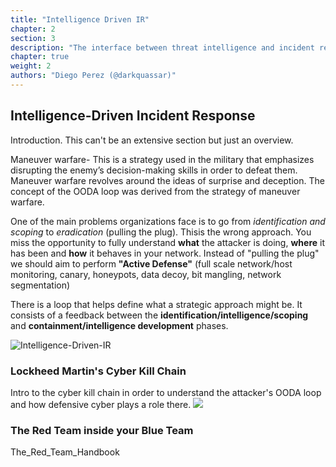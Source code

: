 ```yaml
---
title: "Intelligence Driven IR"
chapter: 2
section: 3
description: "The interface between threat intelligence and incident response"
chapter: true
weight: 2
authors: "Diego Perez (@darkquassar)"
---
```


## Intelligence-Driven Incident Response
Introduction. This can't be an extensive section but just an overview.

Maneuver warfare- This is a strategy used in the military that emphasizes disrupting the enemy’s decision-making skills in order to defeat them. Maneuver warfare revolves around the ideas of surprise and deception. The concept of the OODA loop was derived from the strategy of maneuver warfare.

One of the main problems organizations face is to go from *identification and scoping* to *eradication* (pulling the plug). Thisis the wrong approach. You miss the opportunity to fully understand
**what** the attacker is doing, **where** it has been and **how** it
behaves in your network. Instead of "pulling the plug" we should aim to
perform **"Active Defense"** (full scale network/host monitoring,
canary, honeypots, data decoy, bit mangling, network segmentation)

There is a loop that helps define what a strategic approach might be. It
consists of a feedback between the
**identification/intelligence/scoping** and **containment/intelligence
development** phases.

![Intelligence-Driven-IR](/img/incident_response/Intelligence-IR.png)

### Lockheed Martin's Cyber Kill Chain
Intro to the cyber kill chain in order to understand the attacker's OODA loop and how defensive cyber plays a role there.
![](/img/005-incident_response/CyberKillChain.png)

### The Red Team inside your Blue Team
The_Red_Team_Handbook





